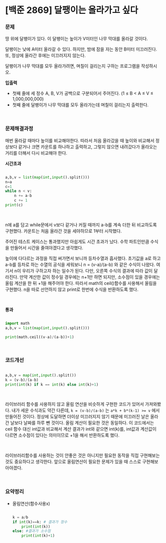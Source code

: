 # [백준 2869] 달팽이는 올라가고 싶다

### 문제

땅 위에 달팽이가 있다. 이 달팽이는 높이가 V미터인 나무 막대를 올라갈 것이다.

달팽이는 낮에 A미터 올라갈 수 있다. 하지만, 밤에 잠을 자는 동안 B미터 미끄러진다. 또, 정상에 올라간 후에는 미끄러지지 않는다.

달팽이가 나무 막대를 모두 올라가려면, 며칠이 걸리는지 구하는 프로그램을 작성하시오.

**입출력**

* 첫째 줄에 세 정수 A, B, V가 공백으로 구분되어서 주어진다. (1 ≤ B < A ≤ V ≤ 1,000,000,000)
* 첫째 줄에 달팽이가 나무 막대를 모두 올라가는데 며칠이 걸리는지 출력한다.

</br>

### 문제해결과정

매번 올라갈 때마다 높이를 비교해야한다. 따라서 처음 올라갔을 때 높이와 비교해서 정상보다 같거나 크면 카운트를 하나하고 출력하고, 그렇지 않으면 내려갔다가 올라오는 거리를 더해서 다시 비교해야 한다.

**시간초과**

```python

a,b,v = list(map(int,input().split()))
n=a
c=1
while n < v:
    n += a-b
    c += 1
print(c)

```

</br>

n에 a를 담고 while문에서 v보다 같거나 커질 때까지 a-b를 계속 더한 뒤 비교하도록 구현했다. 카운트는 처음 올라간 것을 세야하므로 1부터 시작했다.

주어진 테스트 케이스는 통과했지만 아쉽게도 시간 초과가 났다.
수학 파트인만큼 수식을 만들어서 시간을 줄여야겠다고 생각했다. 

높이에 다다르는 과정을 직접 써가면서 보니까 등차수열과 흡사했다.
초기값을 a로 하고 a-b를 등차로 하는 수열의 공식을 세워보니 n = (v-a)/(a-b) 와 같은 수식이 나왔다.
여기서 n이 우리가 구하고자 하는 일수가 된다. 다만, 오른쪽 수식의 결과에 따라 값이 달라진다.
만약 계산한 값이 정수일 경우에는 n+1만 하면 되지만, 소수점이 있을 경우에는 올림 계산을 한 뒤 +1을 해주어야 한다.
따라서 math의 ceil()함수를 사용해서 올림을 구현했다.
n을 따로 선언하지 않고 print로 한번에 수식을 반환하도록 했다.

</br>

**통과**

```python

import math
a,b,v = list(map(int,input().split()))

print(math.ceil((v-a)/(a-b))+1)

```

</br>

### 코드개선

```python

a,b,v = map(int,input().split())
k = (v-b)/(a-b)
print(int(k) if k == int(k) else int(k)+1)

```

</br>

라이브러리 함수를 사용하지 않고 올림 연산을 비슷하게 구현한 코드가 있어서 가져와봤다.
내가 세운 수식과도 약간 다른데, `k = (v-b)/(a-b)` 는 `a*k + b*(k-1) >= v` 에서 만들어진 것이다. 
정상에 도달하면 더이상 미끄러지지 않기 때문에 미끄러진 날은 올라간 날보다 날짜를 하루 뺀 것이다.
올림 계산이 필요한 것은 동일하다.
이 코드에서는 ceil 함수 대신 int값과 비교해서 계산 결과가 int와 같으면 int(k)를, int값과 계산값이 다르면 소수점이 있다는 의미이므로 +1을 해서 반환하도록 했다.

</br>

라이브러리함수를 사용하는 것이 안좋은 것은 아니지만 필요한 동작을 직접 구현해보는 것도 중요하다고 생각한다.
앞으로 올림연산이 필요한 문제가 있을 때 스스로 구현해보아야겠다.

</br>

### 요약정리

* 올림연산(함수사용x)

  ``` python

  k = a/b
  if int(k)==k: # 결과가 정수
      print(int(k))
  else: #결과가 소수점
      print(int(k)+1)

  ```
